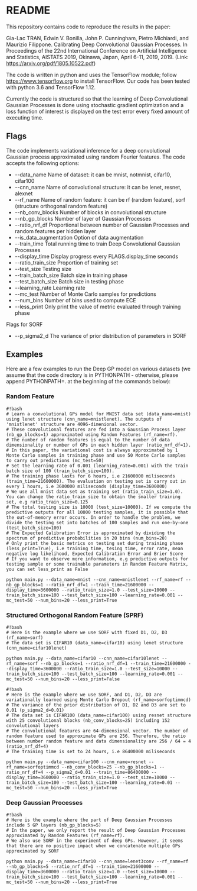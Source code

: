 # README #

This repository contains code to reproduce the results in the paper:

Gia-Lac TRAN,  Edwin V. Bonilla, John P. Cunningham, Pietro Michiardi, and Maurizio Filippone. Calibrating Deep Convolutional Gaussian Processes. In Proceedings of the 22nd International Conference on Artificial Intelligence and Statistics, AISTATS 2019, Okinawa, Japan, April 6-11, 2019, 2019.
(Link: https://arxiv.org/pdf/1805.10522.pdf)

The code is written in python and uses the TensorFlow module; follow https://www.tensorflow.org to install TensorFlow. Our code has been tested with python 3.6 and TensorFlow 1.12.

Currently the code is structured so that the learning of Deep Convolutional Gaussian Processes is done using stochastic gradient optimization and a loss function of interest is displayed on the test error every fixed amount of executing time.

## Flags ##

The code implements variational inference for a deep convolutional Gaussian process approximated using random Fourier features. The code accepts the following options:

*   --data_name                 Name of dataset: it can be mnist, notmnist, cifar10, cifar100
*   --cnn_name                  Name of convolutional structure: it can be lenet, resnet, alexnet
*   --rf_name                   Name of random feature: it can be rf (random feature), sorf (structure orthogonal random feature)
*   --nb_conv_blocks            Number of blocks in convolutional structure
*   --nb_gp_blocks              Number of layer of Gaussian Processes
*   --ratio_nrf_df              Proportional between number of Gaussian Processes and random features per hidden layer
*   --is_data_augmentation      Option of data augmentation
*   --train_time                Total running time to train Deep Convolutional Gaussian Processes
*   --display_time              Display progress every FLAGS.display_time seconds
*   --ratio_train_size          Proportion of training set
*   --test_size                 Testing size
*   --train_batch_size          Batch size in training phase
*   --test_batch_size           Batch size in testing phase
*   --learning_rate             Learning rate
*   --mc_test                   Number of Monte Carlo samples for predictions
*   --num_bins                  Number of bins used to compute ECE
*   --less_print                Only print the value of metric evaluated through training phase

Flags for SORF

*   --p_sigma2_d                The variance of prior distribution of parameters in SORF


## Examples ##

Here are a few examples to run the Deep GP model on various datasets (we assume that the code directory is in PYTHONPATH - otherwise, please append PYTHONPATH=. at the beginning of the commands below):

### Random Feature ###

```
#!bash
# Learn a convolutional GPs model for MNIST data set (data_name=mnist) using lenet structure (cnn_name=mnistlenet). The outputs of 'mnistlenet' structure are 4096-dimenional vector.
# These convolutional features are fed into a Gaussian Process layer (nb_gp_blocks=1) approximated using Random Features (rf_name=rf).
# The number of random features is equal to the number of data dimensionality or number of GPs in each hidden layer (ratio_nrf_df=1).
# In this paper, the variational cost is always approximated by 1 Monte Carlo samples in training phase and use 50 Monte Carlo samples to carry out predictions (mc_test=50)
# Set the learning rate of 0.001 (learning_rate=0.001) with the train batch size of 100 (train_batch_size=100). 
# The training phase lasts for 6 hours, i.e 21600000 miliseconds (train_time=21600000). The evaluation on testing set is carry out in every 1 hours, i.e 3600000 miliseconds (display_time=3600000)
# We use all mnist data set as training set (ratio_train_size=1.0). You can change the ratio_train_size to obtain the smaller training set, e.g ratio_train_size=0.125
# The total testing size is 10000 (test_size=10000). If we compute the predictive outputs for all 10000 testing samples, it is possible that the out-of-memory error occurs. In order to handle the problem, we divide the testing set into batches of 100 samples and run one-by-one (test_batch_size=100)
# The Expected Calibration Error is approximated by dividing the spectrum of predictive probabilities in 20 bins (num_bins=20)
# Only print the basic metrics on testing set during training phase (less_print=True), i.e training time, tesing time, error rate, mean negative log likelihood, Expected Calibration Error and Brier Score
# If you want to observe more information, e.g predictive outputs for testing sample or some trainable parameters in Random Feature Matrix, you can set less_print as False

python main.py --data_name=mnist --cnn_name=mnistlenet --rf_name=rf --nb_gp_blocks=1 --ratio_nrf_df=1 --train_time=21600000 --display_time=3600000 --ratio_train_size=1.0 --test_size=10000 --train_batch_size=100 --test_batch_size=100 --learning_rate=0.001 --mc_test=50 --num_bins=20 --less_print=True
```

### Structured Orthogonal Random Feature (SPRF) ###

```
#!bash
# Here is the example where we use SORF with fixed D1, D2, D3 (rf_name=sorf)
# The data set is CIFAR10 (data_name=cifar10) using lenet structure (cnn_name=cifar10lenet)

python main.py --data_name=cifar10 --cnn_name=cifar10lenet --rf_name=sorf --nb_gp_blocks=1 --ratio_nrf_df=1 --train_time=21600000 --display_time=3600000 --ratio_train_size=1.0 --test_size=10000 --train_batch_size=100 --test_batch_size=100 --learning_rate=0.001 --mc_test=50 --num_bins=20 --less_print=False
```

```
#!bash
# Here is the example where we use SORF, and D1, D2, D3 are variationally learned using Monte Carlo Dropout (rf_name=sorfoptimmcd)
# The variance of the prior distribution of D1, D2 and D3 are set to 0.01 (p_sigma2_d=0.01)
# The data set is CIFAR100 (data_name=cifar100) using resnet structure with 25 convolutional blocks (nb_conv_blocks=25) including 152 convolutional layers   
# The convolutional features are 64-dimensional vector. The number of random feature used to approximate GPs are 256. Therefore, the ratio between number random feature and data dimensionality are 256 / 64 = 4 (ratio_nrf_df=4)
# The training time is set to 24 hours, i.e 86400000 miliseconds

python main.py --data_name=cifar100 --cnn_name=resnet --rf_name=sorfoptimmcd --nb_conv_blocks=25 --nb_gp_blocks=1 --ratio_nrf_df=4 --p_sigma2_d=0.01 --train_time=86400000 --display_time=3600000 --ratio_train_size=1.0 --test_size=10000 --train_batch_size=100 --test_batch_size=100 --learning_rate=0.01 --mc_test=50 --num_bins=20 --less_print=True
```

### Deep Gaussian Processes ###

```
#!bash
# Here is the example where the part of Deep Gaussian Processes include 5 GP layers (nb_gp_blocks=5)
# In the paper, we only report the result of Deep Gaussian Processes approximated by Random Features (rf_name=rf). 
# We also use SORF in the experiment of deep GPs. However, it seems that there are no positive impact when we concatenate multiple GPs approximated by SORF

python main.py --data_name=cifar10 --cnn_name=lenet3conv --rf_name=rf --nb_gp_blocks=5 --ratio_nrf_df=1 --train_time=21600000 --display_time=3600000 --ratio_train_size=1.0 --test_size=10000 --train_batch_size=100 --test_batch_size=100 --learning_rate=0.001 --mc_test=50 --num_bins=20 --less_print=True
```